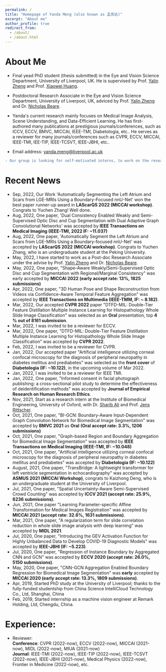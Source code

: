 ```yaml
---
permalink: /
title: "Homepage of Yanda Meng (also known as 孟彦达)"
excerpt: "About me"
author_profile: true
redirect_from: 
  - /about/
  - /about.html
---
```




About Me
====

+ Final yead PhD student (thesis submitted) in the Eye and Vision Science Department, University of Liverpool, UK. He is supervised by Prof. [Yalin Zheng](http://pcwww.liv.ac.uk/~yzheng/) and Prof. [Xiaowei Huang](https://cgi.csc.liv.ac.uk/~xiaowei/).  
+ Postdoctoral Research Associate in the Eye and Vision Science Department, University of Liverpool, UK, adviced by Prof. [Yalin Zheng](http://pcwww.liv.ac.uk/~yzheng/) and Dr. [Nicholas Beare](https://www.liverpool.ac.uk/life-course-and-medical-sciences/staff/nicholas-beare/). 
+ Yanda's current research mainly focuses on Medical Image Analysis, Scene Understanding, and Data-Efficient Learning. He has first-authored many publications at prestigious journals/conferences, such as ICCV, ECCV, BMVC, MICCAI, IEEE-TMI, Diabetologia, etc.. He serves as a reviewer for many journals/conferences such as CVPR, ECCV, MICCAI, IEEE-TMI, IEE-TIP, IEEE-TCSVT, IEEE-JBHI, etc..  

+ Email address: yanda.meng@liverpool.ac.uk

```diff
- Our group is looking for self-motivated interns, to work on the research areas of medical image analysis, dada efficient learning, etc. Welcome to drop me an email with your CV. Remote collaboration is also welcome. 
```
  
Recent News
=== 
+ Sep, 2022, Our Work 'Automatically Segmenting the Left Atrium and Scars from LGE-MRIs Using a Boundary-Focused nnU-Net' won the best paper runner-up award in **LAScarQS 2022 (MICCAI workshop)**. Congrats to Yuchen Zhang! Well done.
+ Aug, 2022, One paper, 'Dual Consistency Enabled Weakly and Semi-Supervised Optic Disc and Cup Segmentation with Dual Adaptive Graph Convolutional Networks' was accepted by **IEEE Transactions on Medical Imaging (IEEE-TMI, 2022 IF: ~11.037)**
+ Aug, 2022, One paper, 'Automatically Segment the Left Atrium and Scars from LGE-MRIs Using a Boundary-focused nnU-Net' was accepted by **LAScarQS 2022 (MICCAI workshop)**. Congrats to Yuchen Zhang, who is an undergraduate student at the Peking University.
+ May, 2022, I have started to work as a Post-doc Research Associate under the advise by Prof. [Yalin Zheng](http://pcwww.liv.ac.uk/~yzheng/) and Dr. [Nicholas Beare](https://www.liverpool.ac.uk/life-course-and-medical-sciences/staff/nicholas-beare/).  
+ May, 2022, One paper, "Shape-Aware Weakly/Semi-Supervised Optic Disc and Cup Segmentation with Regional/Marginal Consistency" was early accepted by **MICCAI 2022 (early accept rate: 13%, 1825 submissions)** 
+ Apr, 2022, One paper, "3D Human Pose and Shape Reconstruction from Videos via Confidence-Aware Temporal Feature Aggregation" was accepted by **IEEE Transactions on Multimedia (IEEE-TMM, IF: ~ 8.182)**.
+ Mar, 2022, Our accepted **CVPR 2022** paper "DTFD-MIL: Double-Tier Feature Distillation Multiple Instance Learning for Histopathology Whole Slide Image Classification" was selected as an **Oral** presentation, top **4 % out of 8161 submission**.
+ Mar, 2022, I was invited to be a reviewer for ECCV.
+ Mar, 2022, One paper, "DTFD-MIL: Double-Tier Feature Distillation Multiple Instance Learning for Histopathology Whole Slide Image Classification" was accepted by **CVPR 2022**. 
+ Feb, 2022, I was invited to be a reviewer for CVPR.
+ Jan, 2022, Our accepted paper "Artificial intelligence utilizing corneal confocal microscopy for the diagnosis of peripheral neuropathy in diabetes mellitus and prediabetes" was selected as the **front cover** of **Diabetologia (IF: ~10.122)**, in the upcoming volume of Mar 2022.
+ Jan, 2022, I was invited to be a reviewer for IEEE TMI.
+ Jan, 2022, One paper, "Informed consent in facial photograph publishing: a cross-sectional pilot study to determine the effectiveness of deidentification methods" was accepted by **Journal of Empirical Research on Human Research Ethics**.  
+ Nov, 2021, Start as a research intern at the Institute of Biomedical Engineering, University of Oxford, with Dr. [Sharib Ali](https://eng.ox.ac.uk/people/sharib-ali/) and Prof. [Jens Rittscher](https://www.ndm.ox.ac.uk/team/jens-rittscher).  
+ Oct, 2021, One paper, "BI-GCN: Boundary-Aware Input-Dependent Graph Convolution Network for Biomedical Image Segmentation" was accepted by **BMVC 2021** as **Oral**
**(Oral accept rate: 3.3%, 1206 submissions)**
+ Oct, 2021, One paper, "Graph-based Region and Boundary Aggregation for Biomedical Image Segmentation" was accepted by **IEEE Transactions on Medical Imaging (IEEE-TMI, IF: ~10.048)**
+ Oct, 2021, One paper, "Artificial intelligence utilizing corneal confocal microscopy for the diagnosis of peripheral neuropathy in diabetes mellitus and prediabetes" was accepted by **Diabetologia (IF: ~10.122)**
+ August, 2021, One paper, "TransBridge: A lightweight transformer for left ventricle segmentation in echocardiography" was accepted by **ASMUS 2021 (MICCAI Workshop)**, congrats to Kaizhong Deng, who is an undergraduate student at the University of Liverpool.
+ Jul, 2021, One paper, "Spatial Uncertainty-Aware Semi-Supervised Crowd Counting" was accepted by **ICCV 2021 (accept rate: 25.9%, 6236 submissions)**.
+ Jun, 2021, One paper "Learning Parameter-specific Affine Transformation for Medical Images Registration" was accepted by **MICCAI 2021 (accept rate: 32.6%, 1631 submissions)**.
+ Mar, 2021, One paper, "A regularization term for slide correlation reduction in whole slide image analysis with deep learning" was accepted by **MIDL 2021**.
+ Jul, 2020, One paper, "Introducing the GEV Activation Function for Highly Unbalanced Data to Develop COVID-19 Diagnostic Models" was accepted by **IEEE-JBHI (IF: ~5.223)**.
+ Jul, 2020, One paper, "Regression of Instance Boundary by Aggregated CNN and GCN" was accepted by **ECCV 2020 (accept rate: 26.0%, 5150 submissions)**.
+ May, 2020, One paper, "CNN-GCN Aggregation Enabled Boundary Regression for Biomedical Image Segmentation" was **early** accepted by **MICCAI 2020 (early accept rate: 13.3%, 1809 submissions)**.
+ Apr, 2019, Started PhD study at the University of Liverpool; thanks to the fully-funded studentship from China Science IntelliCloud Technology Co., Ltd, Shanghai, China
+ Feb, 2019, Started internship as a machine vision engineer at Remark Holding, Ltd, Chengdu, China.


Experience:
===
+ Reviewer:  
**Conference**: CVPR (2022-now), ECCV (2022-now), MICCAI (2021-now), MIDL (2022-now), MIUA (2021-now)    
**Journal**: IEEE-TMI (2022-now), IEEE-TIP (2022-now), IEEE-TCSVT (2022-now), IEEE-JBHI (2021-now), Medical Physics (2022-now), Frontier in Medicine (2022-now), etc.





